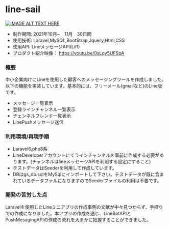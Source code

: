 # line-sail

[![IMAGE ALT TEXT HERE](thumbnailImage.png)](https://youtu.be/0sLqy5UFSpA)

* 制作期間: 2021年10月~　11月　30日間
* 使用技術: Laravel,MySQL,BootStrap,Jquery,Html,CSS
* 使用API: LineメッセージAPI(Liff)
* プロダクト紹介映像：
https://youtu.be/0sLqy5UFSpA

### 概要
中小企業向けにLineを使用した顧客へのメッセージングツールを作成しました。以下の機能を実装しています。基本的には、フリーメール(gmailなど)のLine版です。
* メッセージ一覧表示
* 登録ラインチャンネル一覧表示
* チェンネルフレンド一覧表示
* LinePushメッセージ送信

### 利用環境/再現手順
* Laravel6,php8系
* LineDeveloperアカウントにてラインチャンネルを事前に作成する必要があります。(チャンネルはlineメッセージAPIを利用する設定にすること)
* テストデータはSeederを利用して作成しています。
* DBはgs_db.sqlをMySqlにインポートして下さい。テストデータが既に含まれているデータファルになりますのでSeederファイルの利用は不要です。


 
### 開発の苦労した点
Laravelを使用したLineミニアプリの作成事例の文献が中々見つからず、手探りでの作成になりました。本アプリの作成を通じ、LineBotAPIとPushMesagingAPIの作成の流れを大まかに把握することができました。

